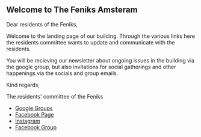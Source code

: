 ## Welcome to The Feniks Amsteram

Dear residents of the Feniks,

Welcome to the landing page of our building. Through the various links here the residents committee wants to update and communicate with the residents. 

You will be recieving our newsletter about ongoing issues in the building via the google group, but also invitations for social gatherings and other happenings via the socials and group emails. 

Kind regards,

The residents' committee of the Feniks



- [Google Groups](https://groups.google.com/g/bewonerscommissie-fenkis)
- [Facebook Page](https://www.facebook.com/BCFeniks)
- [Instagram](https://www.instagram.com/defeniksamsterdam/)
- [Facebook Group](https://www.facebook.com/groups/663569140390904) 





<!-- You can use the [editor on GitHub](https://github.com/feniksAmsterdam/feniksAmsterdam.github.io/edit/main/index.md) to maintain and preview the content for your website in Markdown files.

Whenever you commit to this repository, GitHub Pages will run [Jekyll](https://jekyllrb.com/) to rebuild the pages in your site, from the content in your Markdown files.

### Markdown

Markdown is a lightweight and easy-to-use syntax for styling your writing. It includes conventions for

```markdown
Syntax highlighted code block

# Header 1
## Header 2
### Header 3



1. Numbered
2. List

**Bold** and _Italic_ and `Code` text

[Link](url) and ![Image](src)
```

For more details see [GitHub Flavored Markdown](https://guides.github.com/features/mastering-markdown/).

### Jekyll Themes

Your Pages site will use the layout and styles from the Jekyll theme you have selected in your [repository settings](https://github.com/feniksAmsterdam/feniksAmsterdam.github.io/settings/pages). The name of this theme is saved in the Jekyll `_config.yml` configuration file.

### Support or Contact

Having trouble with Pages? Check out our [documentation](https://docs.github.com/categories/github-pages-basics/) or [contact support](https://support.github.com/contact) and we’ll help you sort it out. -->
